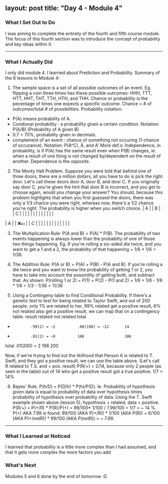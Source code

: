 layout: post
title: "Day 4 - Module 4"
---

### What I Set Out to Do
I was aiming to complete the entirety of the fourth and fifth course module. The focus of this fourth section was to introduce the concept of probability and key ideas within it.

---

### What I Actually Did

I only did module 4. I learned about Prediction and Probability.
Summary of the 6 lessons in Module 4:

1. The sample space is a set of all possible outcomes of an event. Eg. flipping a coin three times has these possible outcomes: HHH, TTT, HTT, HHT, THT, TTH, HTH, and THH. Chance or probability is the pecentage of times one expects a specific outcome. Chance = # of outcomes/total # of possibilities. 
Probability notation: 
- P(A) means probability of A.
- Condional probability : a probability given a certain condition. Notation: P(A/B) (Probability of A given B)
- 0.7 = 70%, probability given in decimals.
- complement of an event : chance of something not occuring (1-chance of occurance). Notation: P(A^C), Ā, and A'
More def.s: Independence, in probability, is if P(A) has the same result even when P(B) changes, ie. when a result of one thing is not changed by/dependent on the result of another. Dependence is the opposite.

2. The Monty Hall Problem. Suppose you were told that behind one of three doors, there are a million dollars, all you have to do is pick the right door. Let's call these doors door A, door B, and door C. If you originally say door C, you're given the hint that door B is incorrect, and you get to choose again, would you change your answer? You should, because this problem highlights that when you first guessed the doors, there was only a 1/3 chance you were right, whereas now, there's a 1/2 chance you're right. The probability is higher when you switch choice.
|   A  |              |  B   |              |  C   |
|      |              |      |              |      |
|      |              |      |              |      |

|   A  |              | ❌💵  |              |  C   |
|      |              |      |              |      |
|      |              |      |              |      |
 
3. The Multiplication Rule: P(A and B) = P(A) * P(B). The probability of two events happening is always lower than the probabilty of one of those two things happening. Eg. If you're rolling a six-sided die twice, and you want to get a 1 and a 2, the probability of that happening = 1/6 * 1/6 = 1/36.

4. The Addition Rule: P(A or B) = P(A) + P(B) - P(A and B). If you're rolling a die twice and you want to know the probability of getting 1 or 2, you have to take into account the possinility of getting both, and subtract that. As shown: P(rolling 1 or 2) = P(1) + P(2) - P(1 and 2) = 1/6 + 1/6 - 1/6 * 1/6 = 1/3 - 1/36 = 11/36
 
5. Using a Contingeny table to find Conditional Probability. If there's a genetic test to test for being related to Taylor Swift, and out of 200 people, only 1% are related to her, 99% related get a positive result, 6% not related also get a positive result, we can map that on a contingency table.
result         related             not related         total
+             .99(2) = ~2          .06(198) = ~12       14
-             .01(2) = ~0          186                  186
total         .01(200) = 2         198                  200

Now, if we're trying to find out the liklihood that Person A is related to T. Swift, and they got a positive result, we can use the table above. (Let's call R related to T.S. and + pos. result) P(R/+) = 2/14, because only 2 people (as seen in the table) out of 14 who got a positive result got a true positive. 1/7 = 14% 

6. Bayes' Rule. P(h/D) = P(D/h) * P(h)/P(D). Ie. Probability of hypothesis given data is equal to probability of data over hypothesis times probability of hypothesis over probability of data. Using the T. Swift example shown above (lesson 5), hypothesis = related, data = positive. P(R/+) = P(+/R) * P(R)/P(+) = 99/100* 1/100 / 7.99/100 = 1/7 = ~ 14 %. P(+) AKA 7.99 is found: 99/100 (AKA P(+/R)) * 1/100 (AKA P(R)) + 6/100 (AKA P(+/notR)) * 99/100 (AKA P(notR)) = ~ 7.99.

---

### What I Learned or Noticed
I learned that probability is a little more complex than I had assumed, and that it gets more complex the more factors you add
### What's Next

Modules 5 and 6 done by the end of tomorrow :D.
